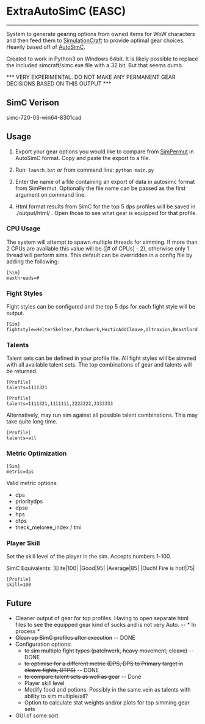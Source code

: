 # ExtraAutoSimC (EASC)
---

System to generate gearing options from owned items for WoW characters and then feed them to [SimulationCraft](http://simulationcraft.org/) to provide optimal gear choices. Heavily based off of [AutoSimC](https://github.com/SimCMinMax/AutoSimC).

Created to work in Python3 on Windows 64bit. It is likely possible to replace the included simcraft/simc.exe file with a 32 bit. But that seems dumb.

*** VERY EXPERIMENTAL. DO NOT MAKE ANY PERMANENT GEAR DECISIONS BASED ON THIS OUTPUT ***


## SimC Verison

simc-720-03-win64-8301cad


## Usage

1) Export your gear options you would like to compare from [SimPermut](https://mods.curse.com/addons/wow/254069-simpermut) in AutoSimC format. Copy and paste the export to a file.

2) Run: `launch.bat` *or* from command line: `python main.py`

3) Enter the name of a file containing an export of data in autosimc format from SimPermut. Optionally the file name can be passed as the first argument on command line.

4) Html format results from SimC for the top 5 dps profiles will be saved in ./output/html/ . Open those to see what gear is equipped for that profile.


### CPU Usage

The system will attempt to spawn multiple threads for simming. If more than 2 CPUs are available this value will be ([# of CPUs] - 2), otherwise only 1 thread will perform sims. This default can be overridden in a config file by adding the following:

```
[Sim]
maxthreads=#
```


### Fight Styles

Fight styles can be configured and the top 5 dps for each fight style will be output.

```
[Sim]
fightstyle=HelterSkelter,Patchwerk,HecticAddCleave,Ultraxion,Beastlord
```

### Talents

Talent sets can be defined in your profile file. All fight styles will be simmed with all available talent sets. The top combinations of gear and talents will be returned.

```
[Profile]
talents=1111321
```

```
[Profile]
talents=1111321,1111111,2222222,3333333
```

Alternatively, may run sim against all possible talent combinations. This may take quite long time.

```
[Profile]
talents=all
```

### Metric Optimization

```
[Sim]
metric=dps
```

Valid metric options:
 * dps
 * prioritydps
 * dpse
 * hps
 * dtps
 * theck_meloree_index / tmi


### Player Skill

Set the skill level of the player in the sim. Accepts numbers 1-100.

SimC Equivalents:
|Elite|100|
|Good|95|
|Average|85|
|Ouch! Fire is hot!|75|

```
[Profile]
skill=100
```

## Future

* Cleaner output of gear for top profiles. Having to open separate html files to see the equipped gear kind of sucks and is not very Auto. -- * In process *
* ~~Clean up SimC profiles after execution~~ -- DONE
* Configuration options:
  * ~~to sim multiple fight types (patchwerk, heavy movement, cleave)~~ -- DONE
  * ~~to optimise for a different metric (DPS, DPS to Primary target in cleave fights, DTPS)~~ -- DONE
  * ~~to compare talent sets as well as gear~~ -- Done
  * Player skill level
  * Modify food and potions. Possibly in the same vein as talents with ability to sim multiple/all?
  * Option to calculate stat weights and/or plots for top simming gear sets
* GUI of some sort
